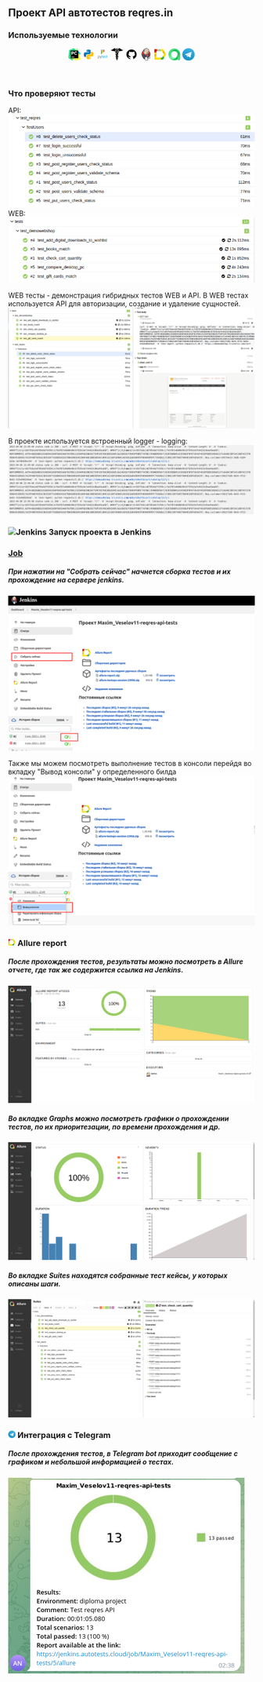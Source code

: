## Проект API автотестов reqres.in
### Используемые технологии
<p  align="center">
<code><img width="5%" title="Pycharm" src="images/logo/pycharm.png"></code>
  <code><img width="5%" title="Python" src="images/logo/python.png"></code>
  <code><img width="5%" title="Pytest" src="images/logo/pytest.png"></code>
  <code><img width="5%" title="Requests" src="images/logo/requests.png"></code>
  <code><img width="5%" title="GitHub" src="images/logo/github.png"></code>
  <code><img width="5%" title="Jenkins" src="images/logo/jenkins.png"></code>
  <code><img width="5%" title="Allure Report" src="images/logo/allure_report.png"></code>
  <code><img width="5%" title="Allure TestOps" src="images/logo/allure_testops.png"></code>
  <code><img width="5%" title="Telegram" src="images/logo/tg.png"></code>
</p>
<br> 

<!-- Тест кейсы -->

### Что проверяют тесты
API:
![This is an image](images/screenshots/api_tests.png)
WEB:
![This is an image](images/screenshots/web_tests.png)

WEB тесты -  демонстрация гибридных тестов WEB и API.
В WEB тестах используется API для авторизации, создание и удаление сущностей.
![This is an image](images/screenshots/web_api.png)

В проекте используется встроенный logger - logging:
![This is an image](images/screenshots/logger.png)

<!-- Jenkins -->

### <img width="3%" title="Jenkins" src="images/logo_stacks/jenkins.png"> Запуск проекта в Jenkins
### [Job](https://jenkins.autotests.cloud/job/Maxim_Veselov11-reqres-api-tests/)
##### При нажатии на "Собрать сейчас" начнется сборка тестов и их прохождение на сервере jenkins.
![This is an image](images/screenshots/jenkins.png)

Также мы можем посмотреть выполнение тестов в консоли перейдя во вкладку "Вывод консоли" у определенного билда
![This is an image](images/screenshots/console.png)

<!-- Allure report -->

### <img width="3%" title="Allure Report" src="images/logo/allure_report.png"> Allure report
##### После прохождения тестов, результаты можно посмотреть в Allure отчете, где так же содержится ссылка на Jenkins.
![This is an image](images/screenshots/allure_report.png)

##### Во вкладке Graphs можно посмотреть графики о прохождении тестов, по их приоритезации, по времени прохождения и др.
![This is an image](images/screenshots/graphs.png)

##### Во вкладке Suites находятся собранные тест кейсы, у которых описаны шаги.
![This is an image](images/screenshots/suites.png)


<!-- Telegram -->

### <img width="3%" title="Telegram" src="images/logo/tg.png"> Интеграция с Telegram
##### После прохождения тестов, в Telegram bot приходит сообщение с графиком и небольшой информацией о тестах.

![This is an image](images/screenshots/tg.png)